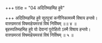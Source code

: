 +++
title = "04 अदितिमहमिह हुवे"

+++
अदितिमहमिह हुवे सूरपुत्रां कनीनिकामस्मै विषाय हन्तवे।  
वारुग्रमरसं विषमाहेयमरसं विषं निर्विषम् ॥॥ ४ ॥  
बृहस्पतिमहमिह हुवे यो देवानां पुरोहितो ऽस्मै विषाय हन्तवे।  
वारुग्रमरसं विषमाहेयमरसं विषं निर्विषम् ॥ ५ ॥